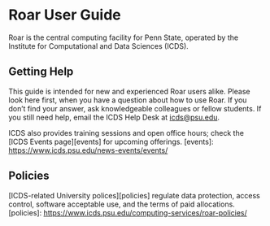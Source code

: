 # Roar User Guide

Roar is the central computing facility for Penn State, 
operated by the Institute for Computational and Data Sciences (ICDS).

## Getting Help

This guide is intended for new and experienced Roar users alike.
Please look here first, when you have a question about how to use Roar.
If you don’t find your answer, ask knowledgeable colleagues or fellow students.
If you still need help, email the ICDS Help Desk at <icds@psu.edu>.

ICDS also provides training sessions and open office hours;
check the [ICDS Events page][events] for upcoming offerings.
[events]: https://www.icds.psu.edu/news-events/events/

## Policies

[ICDS-related University polices][policies] regulate data protection,
access control, software acceptable use, and the terms of paid allocations.
[policies]: https://www.icds.psu.edu/computing-services/roar-policies/
